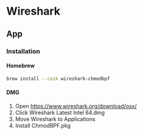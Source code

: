 # Wireshark

## App

### Installation

#### Homebrew

```sh
brew install --cask wireshark-chmodbpf
```

#### DMG

1. Open https://www.wireshark.org/download/osx/
2. Click Wireshark Latest Intel 64.dmg
3. Move Wireshark to Applications
4. Install ChmodBPF.pkg
